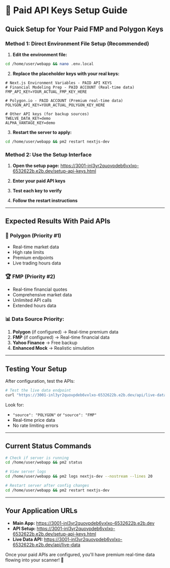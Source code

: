 # 🔑 Paid API Keys Setup Guide

## Quick Setup for Your Paid FMP and Polygon Keys

### Method 1: Direct Environment File Setup (Recommended)

1. **Edit the environment file:**
```bash
cd /home/user/webapp && nano .env.local
```

2. **Replace the placeholder keys with your real keys:**
```env
# Next.js Environment Variables - PAID API KEYS
# Financial Modeling Prep - PAID ACCOUNT (Real-time data)
FMP_API_KEY=YOUR_ACTUAL_FMP_KEY_HERE

# Polygon.io - PAID ACCOUNT (Premium real-time data)  
POLYGON_API_KEY=YOUR_ACTUAL_POLYGON_KEY_HERE

# Other API keys (for backup sources)
TWELVE_DATA_KEY=demo
ALPHA_VANTAGE_KEY=demo
```

3. **Restart the server to apply:**
```bash
cd /home/user/webapp && pm2 restart nextjs-dev
```

### Method 2: Use the Setup Interface

1. **Open the setup page:** 
   https://3001-inl3yr2quovpdeb6vxlxo-6532622b.e2b.dev/setup-api-keys.html

2. **Enter your paid API keys**
3. **Test each key to verify**
4. **Follow the restart instructions**

---

## Expected Results With Paid APIs

### 🥇 **Polygon (Priority #1)**
- Real-time market data
- High rate limits
- Premium endpoints
- Live trading hours data

### 🏆 **FMP (Priority #2)** 
- Real-time financial quotes
- Comprehensive market data
- Unlimited API calls
- Extended hours data

### 📊 **Data Source Priority:**
1. **Polygon** (if configured) → Real-time premium data
2. **FMP** (if configured) → Real-time financial data  
3. **Yahoo Finance** → Free backup
4. **Enhanced Mock** → Realistic simulation

---

## Testing Your Setup

After configuration, test the APIs:

```bash
# Test the live data endpoint
curl "https://3001-inl3yr2quovpdeb6vxlxo-6532622b.e2b.dev/api/live-data?symbols=AAPL,MSFT&limit=2"
```

Look for:
- `"source": "POLYGON"` or `"source": "FMP"` 
- Real-time price data
- No rate limiting errors

---

## Current Status Commands

```bash
# Check if server is running
cd /home/user/webapp && pm2 status

# View server logs  
cd /home/user/webapp && pm2 logs nextjs-dev --nostream --lines 20

# Restart server after config changes
cd /home/user/webapp && pm2 restart nextjs-dev
```

---

## Your Application URLs

- **Main App:** https://3001-inl3yr2quovpdeb6vxlxo-6532622b.e2b.dev
- **API Setup:** https://3001-inl3yr2quovpdeb6vxlxo-6532622b.e2b.dev/setup-api-keys.html  
- **Live Data API:** https://3001-inl3yr2quovpdeb6vxlxo-6532622b.e2b.dev/api/live-data

Once your paid APIs are configured, you'll have premium real-time data flowing into your scanner! 🚀